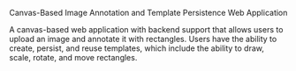  Canvas-Based Image Annotation and Template Persistence Web Application 

 A canvas-based web application with backend support that allows users to upload an image and annotate it with rectangles. Users have the ability to create, persist, and reuse templates, which include the ability to draw, scale, rotate, and move rectangles. 
